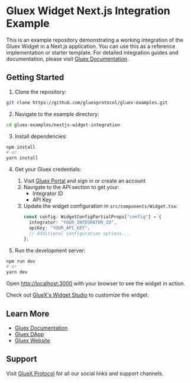 # Gluex Widget Next.js Integration Example

This is an example repository demonstrating a working integration of the Gluex Widget in a Next.js application. You can use this as a reference implementation or starter template. For detailed integration guides and documentation, please visit [Gluex Documentation](https://docs.gluex.xyz).

## Getting Started

1. Clone the repository:
```bash
git clone https://github.com/gluexprotocol/gluex-examples.git
```

2. Navigate to the example directory:
```bash
cd gluex-examples/nextjs-widget-integration
```

3. Install dependencies:
```bash
npm install
# or
yarn install
```

4. Get your Gluex credentials:
   1. Visit [Gluex Portal](https://portal.gluex.xyz/login) and sign in or create an account
   2. Navigate to the API section to get your:
      - Integrator ID
      - API Key
   3. Update the widget configuration in `src/components/Widget.tsx`:
      ```typescript
      const config: WidgetConfigPartialProps["config"] = {
        integrator: "YOUR_INTEGRATOR_ID",
        apiKey: "YOUR_API_KEY",
        // Additional configuration options...
      };
      ```

5. Run the development server:
```bash
npm run dev
# or
yarn dev
```

Open [http://localhost:3000](http://localhost:3000) with your browser to see the widget in action.

Check out [GlueX's Widget Studio](https://studio.gluex.xyz/playground) to customize the widget.

## Learn More

- [Gluex Documentation](https://docs.gluex.xyz)
- [Gluex DApp](https://dapp.gluex.xyz)
- [Gluex Website](https://gluex.xyz)

## Support

Visit [GlueX Protocol](https://bento.me/gluex-protocol) for all our social links and support channels.
